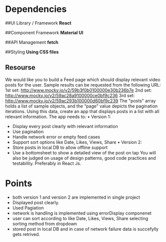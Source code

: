 # Dependencies

##UI Library / Framework
**React**

##Component Framework
**Material UI**

##API Management
**fetch**

##Styling
**Using CSS files**

## Resourse

We would like you to build a Feed page which should display relevant video posts for the user. Sample results
can be requested from the following URL:
1st set: http://www.mocky.io/v2/59b3f0b0100000e30b236b7e
2nd set: http://www.mocky.io/v2/59ac28a9100000ce0bf9c236
3rd set: http://www.mocky.io/v2/59ac293b100000d60bf9c239
The "posts" array holds a list of sample objects, and the “page” value depicts the pagination iterations.
Using this data, create an app that displays posts in a list with all relevant information. The app needs to:
• Version 1:

- Display every post clearly with relevant information
- Use pagination
- Handle network error or empty feed cases
- Support sort options like Date, Likes, Views, Share
  • Version 2:
- Store posts in local DB to allow offline support
- Use a bottomsheet to show a detailed view of the post on tap
  You will also be judged on usage of design patterns, good code practices and testability. Preferably in React Js.

# Points

- both version 1 and version 2 are implemented in single project
- Displayed post clearly.
- Used Pagiation
- network is handling is implemented using errorDisplay componenet
- user can sort according to like Date, Likes, Views, Share selecting sorting method from dropdown
- stored post in local DB and in case of network failure data is succefylly gets retrived.
